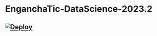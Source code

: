 # EnganchaTic-DataScience-2023.2

## [![Deploy](https://img.shields.io/badge/HTML-239120?style=for-the-badge&logo=html5&logoColor=white)](https://hackchallenge.carlosforero.co/)

